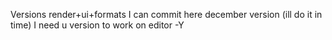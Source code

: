 Versions render+ui+formats
I can commit here december version (ill do it in time) I need u version to work on editor
-Y
